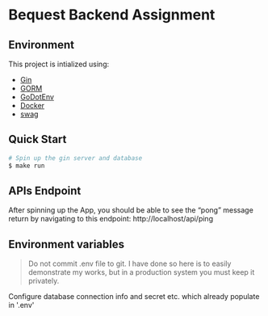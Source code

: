 # Bequest Backend Assignment

## Environment

This project is intialized using:

- [Gin](https://github.com/gin-gonic/gin)
- [GORM](https://github.com/jinzhu/gorm)
- [GoDotEnv](https://github.com/joho/godotenv)
- [Docker](https://www.docker.com/)
- [swag](https://github.com/swaggo/swag)

## Quick Start

```bash
# Spin up the gin server and database
$ make run
```

## APIs Endpoint
After spinning up the App, you should be able to see the “pong” message return by navigating to this endpoint: http://localhost/api/ping

## Environment variables

> Do not commit .env file to git. I have done so here is to easily demonstrate my works,
> but in a production system you must keep it privately.

Configure database connection info and secret etc. which already populate in '.env'

